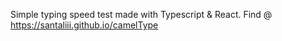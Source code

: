 Simple typing speed test made with Typescript & React. Find @ https://santaliii.github.io/camelType
